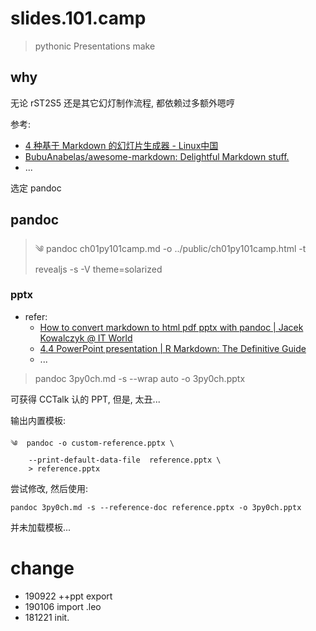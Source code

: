 # slides.101.camp
> pythonic Presentations make

## why
无论 rST2S5 还是其它幻灯制作流程, 都依赖过多额外嗯哼

参考:

- [4 种基于 Markdown 的幻灯片生成器 - Linux中国](https://mp.weixin.qq.com/s/99h2NCkl1AOCRXeRjwpnAg)
- [BubuAnabelas/awesome-markdown: Delightful Markdown stuff.](https://github.com/BubuAnabelas/awesome-markdown#presentations)
- ...


选定 pandoc

## pandoc

> ༄  pandoc ch01py101camp.md -o ../public/ch01py101camp.html -t revealjs -s -V theme=solarized

### pptx
- refer:
    + [How to convert markdown to html pdf pptx with pandoc | Jacek Kowalczyk @ IT World](https://jacekkowalczyk82.github.io/update/manuals/tools/2019/03/20/how-to-convert-markdown-to-html-pdf-pptx-with-pandoc.html)
    + [4.4 PowerPoint presentation | R Markdown: The Definitive Guide](https://bookdown.org/yihui/rmarkdown/powerpoint-presentation.html)
    + ...


>    pandoc 3py0ch.md -s --wrap auto -o 3py0ch.pptx 

可获得 CCTalk 认的 PPT, 但是, 太丑...

输出内置模板:

    ༄  pandoc -o custom-reference.pptx \
        --print-default-data-file  reference.pptx \
        > reference.pptx

尝试修改, 然后使用:

    pandoc 3py0ch.md -s --reference-doc reference.pptx -o 3py0ch.pptx 


并未加载模板...


# change

- 190922 ++ppt export
- 190106 import .leo
- 181221 init.


